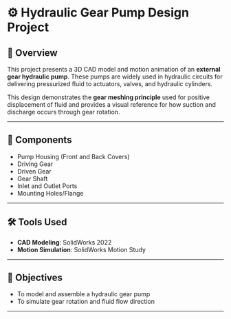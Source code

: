 # ⚙️ Hydraulic Gear Pump Design Project

## 📌 Overview
This project presents a 3D CAD model and motion animation of an **external gear hydraulic pump**. These pumps are widely used in hydraulic circuits for delivering pressurized fluid to actuators, valves, and hydraulic cylinders.

This design demonstrates the **gear meshing principle** used for positive displacement of fluid and provides a visual reference for how suction and discharge occurs through gear rotation.

---

## 🧱 Components
- Pump Housing (Front and Back Covers)
- Driving Gear
- Driven Gear
- Gear Shaft
- Inlet and Outlet Ports
- Mounting Holes/Flange

---

## 🛠️ Tools Used
- **CAD Modeling**: SolidWorks 2022
- **Motion Simulation**: SolidWorks Motion Study

---

## 🎯 Objectives
- To model and assemble a hydraulic gear pump
- To simulate gear rotation and fluid flow direction

---

